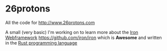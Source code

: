 # 26protons
All the code for http://www.26protons.com

A small (very basic) I'm working on to learn more about the [Iron Webframework](http://ironframework.io/) https://github.com/iron/iron which is **Awesome** and written in the [Rust programming language](http://www.rust-lang.org/)


